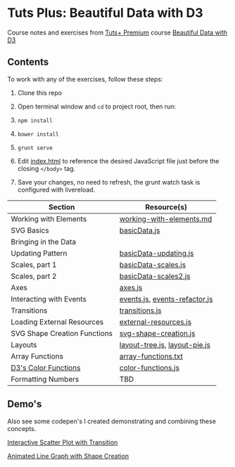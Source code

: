 # Tuts Plus: Beautiful Data with D3

Course notes and exercises from [Tuts+ Premium](https://tutsplus.com) course [Beautiful Data with D3](https://tutsplus.com/course/beautiful-data-with-d3/)

## Contents

To work with any of the exercises, follow these steps:

1. Clone this repo

1. Open terminal window and ```cd``` to project root, then run:
  1. ```npm install```
  1. ```bower install```
  1. ```grunt serve```

1. Edit [index.html](app/index.html) to reference the desired JavaScript file just before the closing ```</body>``` tag.

1. Save your changes, no need to refresh, the grunt watch task is configured with livereload.

| Section                        | Resource(s)                                                            |
| ------------------------------ | ---------------------------------------------------------------------- |
| Working with Elements          | [working-with-elements.md](app/notes/working-with-elements.md)         |
| SVG Basics                     | [basicData.js](app/scripts/basicData.js)                               |
| Bringing in the Data           |                                                                        |
| Updating Pattern               | [basicData-updating.js](app/scripts/basicData-updating.js)             |
| Scales, part 1                 | [basicData-scales.js](app/scripts/basicData-scales.js)                 |
| Scales, part 2                 | [basicData-scales2.js](app/scripts/basicData-scales2.js)               |
| Axes                           | [axes.js](app/scripts/axes.js)                                         |
| Interacting with Events        | [events.js](app/scripts/events.js), [events-refactor.js](app/scripts/events-refactor.js) |
| Transitions                    | [transitions.js](app/scripts/transitions.js)                           |
| Loading External Resources     | [external-resources.js](app/scripts/external-resources.js)             |
| SVG Shape Creation Functions   | [svg-shape-creation.js](app/scripts/svg-shape-creation.js)             |
| Layouts                        | [layout-tree.js](app/scripts/layout-tree.js), [layout-pie.js](app/scripts/layout-pie.js) |
| Array Functions                | [array-functions.txt](app/notes/array-functions.txt)                   |
| [D3's Color Functions](/app/notes/color-functions.md) | [color-functions.js](app/scripts/color-functions.js) |
| Formatting Numbers             | TBD                                                                    |

## Demo's

Also see some codepen's I created demonstrating and combining these concepts.

[Interactive Scatter Plot with Transition](http://codepen.io/danielabar/full/mnGzD)

[Animated Line Graph with Shape Creation](http://codepen.io/danielabar/full/bIHzm)